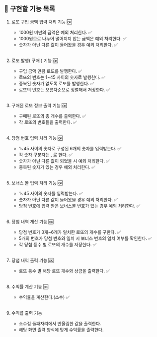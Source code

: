## 🎯 구현할 기능 목록

1. 로또 구입 금액 입력 처리 기능 🆗
    - 1000원 미만의 금액은 예외 처리한다. ✅
    - 1000원으로 나누어 떨어지지 않는 금액은 예외 처리한다. ✅
    - 숫자가 아닌 다른 값이 들어왔을 경우 예외 처리한다. ✅
      <br></br>

2. 로또 발행( 구매 ) 기능 🆗
    - 구입 금액 만큼 로또를 발행한다. ✅
    - 로또의 번호는 1~45 사이의 숫자로 발행한다. ✅
    - 중복된 숫자가 없도록 로또를 발행한다. ✅
    - 로또의 번호는 오름차순으로 정렬해서 저장한다. ✅
      <br></br>

3. 구매된 로또 정보 출력 기능 🆗
    - 구매된 로또의 총 개수를 출력한다. ✅
    - 각 로또의 번호들을 출력한다. ✅
      <br></br>

4. 당첨 번호 입력 처리 기능 🆗
    - 1~45 사이의 숫자로 구성된 6개의 숫자를 입력받는다. ✅
    - 각 숫자 구분자는 , 로 한다. ✅
    - 숫자가 아닌 다른 값이 되었을 시 예외 처리한다. ✅
    - 중복된 숫자가 있는 경우 예외 처리한다. ✅
      <br></br>

5. 보너스 볼 입력 처리 기능 🆗
    - 1~45 사이의 숫자를 입력받는다. ✅
    - 숫자가 아닌 다른 값이 들어왔을 경우 예외 처리한다. ✅
    - 당첨 번호에 입력 받은 보너스볼 번호가 있는 경우 예외 처리한다. ✅
      <br></br>

6. 당첨 내역 계산 기능 🆗
    - 당첨 번호가 3개~6개가 일치한 로또의 개수를 구한다. ✅
    - 5개의 번호가 당첨 번호와 일치 시 보너스 번호의 일치 여부를 확인한다. ✅
    - 각 당첨 등수 별 로또의 개수를 저장한다. ✅
      <br></br>

7. 당첨 내역 출력 기능  🆗
    - 로또 등수 별 해당 로또 개수와 상금을 출력한다. ✅
      <br></br>

8. 수익률 계산 기능  🆗
    - 수익률을 계산한다.(소수) ✅ 
      <br></br>

9. 수익률 출력 기능
    - 소수점 둘째자리에서 반올림한 값을 출력한다. 
    - 해당 화면 출력 양식에 맞게 수익률을 출력한다. 